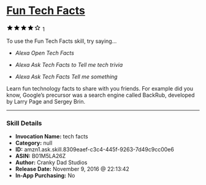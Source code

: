 # [Fun Tech Facts](http://alexa.amazon.com/#skills/amzn1.ask.skill.8309eaef-c3c4-445f-9263-7d49c9cc00e6)
![4 stars](../../images/ic_star_black_18dp_1x.png)![4 stars](../../images/ic_star_black_18dp_1x.png)![4 stars](../../images/ic_star_black_18dp_1x.png)![4 stars](../../images/ic_star_black_18dp_1x.png)![4 stars](../../images/ic_star_border_black_18dp_1x.png) 1

To use the Fun Tech Facts skill, try saying...

* *Alexa Open Tech Facts*

* *Alexa Ask Tech Facts to Tell me tech trivia*

* *Alexa Ask Tech Facts Tell me something*

Learn fun technology facts to share with you friends. For example did you know, Google’s precursor was a search engine called BackRub, developed by Larry Page and Sergey Brin.

***

### Skill Details

* **Invocation Name:** tech facts
* **Category:** null
* **ID:** amzn1.ask.skill.8309eaef-c3c4-445f-9263-7d49c9cc00e6
* **ASIN:** B01M5LA26Z
* **Author:** Cranky Dad Studios
* **Release Date:** November 9, 2016 @ 22:13:42
* **In-App Purchasing:** No
